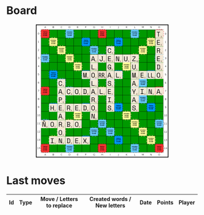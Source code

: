 
# Board

<p align="center">
<img src="https://raw.githubusercontent.com/radosz99/radosz9/main/board.png" width=70% alt="Img"/>
    </p>
    
# Last moves

| Id | Type | Move / Letters to replace | Created words / New letters | Date | Points | Player | 
| - | - | - | - | - | - | - |